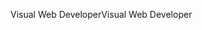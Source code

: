 <span data-ttu-id="46030-101">Visual Web Developer</span><span class="sxs-lookup"><span data-stu-id="46030-101">Visual Web Developer</span></span>